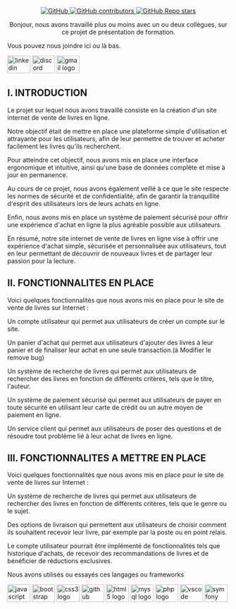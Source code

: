 <p align="center">
    <a href="/LICENSE">
        <img alt="GitHub" src="https://img.shields.io/github/license/OrionMaximov/Valkyrire2.0?color=%2360be86&style=for-the-badge">
    </a>
    <a href="https://github.com/OrionMaximov/Valkyrire2.0/graphs/contributors">
        <img alt="GitHub contributors" src="https://img.shields.io/github/contributors-anon/OrionMaximov/Valkyrire2.0?color=%2360be86&style=for-the-badge">
    </a>
    <a href="https://github.com/OrionMaximov/Valkyrire2.0/stargazers">
        <img alt="GitHub Repo stars" src="https://img.shields.io/github/stars/OrionMaximov/Valkyrire2.0?color=%2360be86&label=github%20stars&style=for-the-badge">
    </a>
</p>

<p align="center">Bonjour, nous avons travaillé plus ou moins avec un ou deux collègues, sur ce projet de présentation de formation.</p>



<p align="left">Vous pouvez nous joindre ici ou là bas.</p>



<div align="left">
  <img src="https://raw.githubusercontent.com/maurodesouza/profile-readme-generator/master/src/assets/icons/social/linkedin/default.svg" width="52" height="40" alt="linkedin logo"  />
  <img src="https://raw.githubusercontent.com/maurodesouza/profile-readme-generator/master/src/assets/icons/social/discord/default.svg" width="52" height="40" alt="discord logo"  />
 <img src="https://raw.githubusercontent.com/maurodesouza/profile-readme-generator/master/src/assets/icons/social/gmail/default.svg" width="52" height="40" alt="gmail logo"  />
</div>

<p>
<h2>I. INTRODUCTION</h2>
<p>Le projet sur lequel nous avons travaillé consiste en la création d'un site internet de vente de livres en ligne.</p> 
<p>Notre objectif était de mettre en place une plateforme simple d'utilisation et attrayante pour les utilisateurs, afin de leur permettre de trouver et acheter facilement les livres qu'ils recherchent.</p>
<p>Pour atteindre cet objectif, nous avons mis en place une interface ergonomique et intuitive, ainsi qu'une base de données complète et mise à jour en permanence.</p> 
<p>Au cours de ce projet, nous avons également veillé à ce que le site respecte les normes de sécurité et de confidentialité, afin de garantir la tranquillité d'esprit des utilisateurs lors de leurs achats en ligne.</p>
<p>Enfin, nous avons mis en place un système de paiement sécurisé pour offrir une expérience d'achat en ligne la plus agréable possible aux utilisateurs.</p>
<p>En résumé, notre site internet de vente de livres en ligne vise à offrir une expérience d'achat simple, sécurisée et personnalisée aux utilisateurs, tout en leur permettant de découvrir de nouveaux livres et de partager leur passion pour la lecture.</p>
</p>
<p>
<h2>II. FONCTIONNALITES  EN PLACE</h2>
<p>Voici quelques fonctionnalités que nous avons mis en place pour le site de vente de livres sur Internet :
<p>Un compte utilisateur qui permet aux utilisateurs de créer un compte sur le site.</p>
<p>Un panier d'achat qui permet aux utilisateurs d'ajouter des livres à leur panier et de finaliser leur achat en une seule transaction.(à Modifier le remove bug)</p>
<p>Un système de recherche de livres qui permet aux utilisateurs de rechercher des livres en fonction de différents critères, tels que le titre, l'auteur.</p>
<p>Un système de paiement sécurisé qui permet aux utilisateurs de payer en toute sécurité en utilisant leur carte de crédit ou un autre moyen de paiement en ligne.</p>
<p>Un service client qui permet aux utilisateurs de poser des questions et de résoudre tout problème lié à leur achat de livres en ligne.</p>
</p>
<p>
<h2>III. FONCTIONNALITES A METTRE EN PLACE</h2>
<p>Voici quelques fonctionnalités que nous avons mis en place pour le site de vente de livres sur Internet :
<p>Un système de recherche de livres qui permet aux utilisateurs de rechercher des livres en fonction de différents critères, tels que le genre ou le sujet.</p>
<p>Des options de livraison qui permettent aux utilisateurs de choisir comment ils souhaitent recevoir leur livre, par exemple par la poste ou en point relais.</p>
<p>Le compte utilisateur pourrait être implémenté de fonctionnalités tels que historique d'achats, de recevoir des recommandations de livres et de bénéficier de réductions exclusives.</p>
</p>




<p align="left">Nous avons utilisés ou essayés ces langages ou frameworks</p>



<div align="left">
  <img src="https://cdn.jsdelivr.net/gh/devicons/devicon/icons/javascript/javascript-original.svg" height="40" width="52" alt="javascript logo"  />
  <img src="https://cdn.jsdelivr.net/gh/devicons/devicon/icons/bootstrap/bootstrap-original.svg" height="40" width="52" alt="bootstrap logo"  />
  <img src="https://cdn.jsdelivr.net/gh/devicons/devicon/icons/css3/css3-plain-wordmark.svg" height="40" width="52" alt="css3 logo"  />
  <img src="https://cdn.jsdelivr.net/gh/devicons/devicon/icons/github/github-original-wordmark.svg" height="40" width="52" alt="github logo"  />
  <img src="https://cdn.jsdelivr.net/gh/devicons/devicon/icons/html5/html5-plain-wordmark.svg" height="40" width="52" alt="html5 logo"  />
  <img src="https://cdn.jsdelivr.net/gh/devicons/devicon/icons/mysql/mysql-original-wordmark.svg" height="40" width="52" alt="mysql logo"  />
  <img src="https://cdn.jsdelivr.net/gh/devicons/devicon/icons/php/php-plain.svg" height="40" width="52" alt="php logo"  />
  <img src="https://cdn.jsdelivr.net/gh/devicons/devicon/icons/vscode/vscode-original-wordmark.svg" height="40" width="52" alt="vscode logo"  />
  <img src="https://cdn.jsdelivr.net/gh/devicons/devicon/icons/symfony/symfony-original.svg" height="40" width="52" alt="symfony logo"  />
</div>


